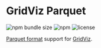 # GridViz Parquet

![npm bundle size](https://img.shields.io/bundlephobia/minzip/gridviz-parquet)
![npm](https://img.shields.io/npm/v/gridviz-parquet)
![license](https://img.shields.io/badge/license-EUPL-success)

[Parquet format](https://parquet.apache.org/) support for [GridViz](https://github.com/eurostat/gridviz/).

